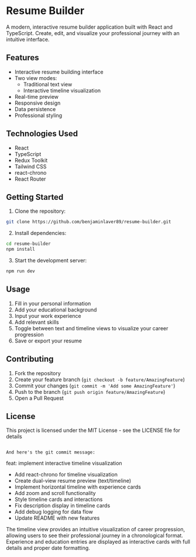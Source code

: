 # Resume Builder

A modern, interactive resume builder application built with React and TypeScript. Create, edit, and visualize your professional journey with an intuitive interface.

## Features

- Interactive resume building interface
- Two view modes:
  - Traditional text view
  - Interactive timeline visualization
- Real-time preview
- Responsive design
- Data persistence
- Professional styling

## Technologies Used

- React
- TypeScript
- Redux Toolkit
- Tailwind CSS
- react-chrono
- React Router

## Getting Started

1. Clone the repository:
```bash
git clone https://github.com/benjaminlaver89/resume-builder.git
```

2. Install dependencies:
```bash
cd resume-builder
npm install
```

3. Start the development server:
```bash
npm run dev
```

## Usage

1. Fill in your personal information
2. Add your educational background
3. Input your work experience
4. Add relevant skills
5. Toggle between text and timeline views to visualize your career progression
6. Save or export your resume

## Contributing

1. Fork the repository
2. Create your feature branch (`git checkout -b feature/AmazingFeature`)
3. Commit your changes (`git commit -m 'Add some AmazingFeature'`)
4. Push to the branch (`git push origin feature/AmazingFeature`)
5. Open a Pull Request

## License

This project is licensed under the MIT License - see the LICENSE file for details
```

And here's the git commit message:

```
feat: implement interactive timeline visualization

- Add react-chrono for timeline visualization
- Create dual-view resume preview (text/timeline)
- Implement horizontal timeline with experience cards
- Add zoom and scroll functionality
- Style timeline cards and interactions
- Fix description display in timeline cards
- Add debug logging for data flow
- Update README with new features

The timeline view provides an intuitive visualization of career progression,
allowing users to see their professional journey in a chronological format.
Experience and education entries are displayed as interactive cards with
full details and proper date formatting.
